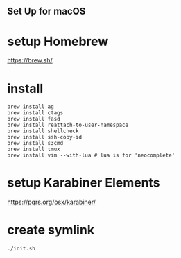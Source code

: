 Set Up for macOS
-------

# setup Homebrew
https://brew.sh/

# install
```
brew install ag
brew install ctags
brew install fasd
brew install reattach-to-user-namespace
brew install shellcheck
brew install ssh-copy-id
brew install s3cmd
brew install tmux
brew install vim --with-lua # lua is for 'neocomplete'
```

# setup Karabiner Elements
https://pqrs.org/osx/karabiner/

# create symlink
`./init.sh`
